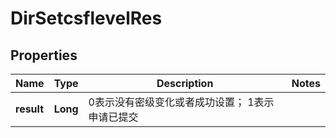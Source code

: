 # DirSetcsflevelRes

## Properties
Name | Type | Description | Notes
------------ | ------------- | ------------- | -------------
**result** | **Long** | 0表示没有密级变化或者成功设置； 1表示申请已提交 | 
